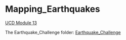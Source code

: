 # Mapping_Earthquakes
[UCD Module 13](https://courses.bootcampspot.com/courses/1225/pages/13-dot-0-4-welcome-to-mapping-earthquakes?module_item_id=499088)

The Earthquake_Challenge folder: [Earthquake_Challenge](https://github.com/michaelfoz/Mapping_Earthquakes/tree/main/Earthquake_Challenge)
